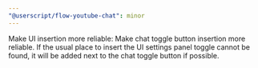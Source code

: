 ```yaml
---
"@userscript/flow-youtube-chat": minor
---
```


Make UI insertion more reliable: Make chat toggle button insertion more reliable. If the usual place to insert the UI settings panel toggle cannot be found, it will be added next to the chat toggle button if possible.
